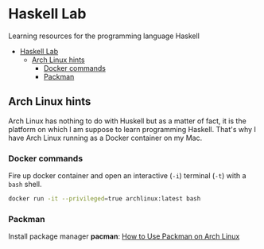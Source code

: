 # Haskell Lab

Learning resources for the programming language Haskell

- [Haskell Lab](#haskell-lab)
  - [Arch Linux hints](#arch-linux-hints)
    - [Docker commands](#docker-commands)
    - [Packman](#packman)

## Arch Linux hints

Arch Linux has nothing to do with Huskell but as a matter of fact, it is the platform on which I am suppose to learn programming Haskell. That's why I have Arch Linux running as a Docker container on my Mac.

### Docker commands

Fire up docker container and open an interactive (`-i`) terminal (`-t`) with a `bash` shell.
```sh
docker run -it --privileged=true archlinux:latest bash
```

### Packman

Install package manager **pacman**: [How to Use Packman on Arch Linux](https://linuxhint.com/pacman_arch_linux/)

